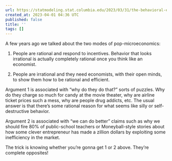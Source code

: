 ```yaml
---
url: https://statmodeling.stat.columbia.edu/2023/03/31/the-behavioral-economists-researcher-degree-of-freedom/
created_at: 2023-04-01 04:36 UTC
published: false
title: ''
tags: []
---
```


A few years ago we talked about the two modes of pop-microeconomics:

1. People are rational and respond to incentives. Behavior that looks irrational is actually completely rational once you think like an economist.

2. People are irrational and they need economists, with their open minds, to show them how to be rational and efficient.

Argument 1 is associated with “why do they do that?” sorts of puzzles. Why do they charge so much for candy at the movie theater, why are airline ticket prices such a mess, why are people drug addicts, etc. The usual answer is that there’s some rational reason for what seems like silly or self-destructive behavior.

Argument 2 is associated with “we can do better” claims such as why we should fire 80% of public-school teachers or Moneyball-style stories about how some clever entrepreneur has made a zillion dollars by exploiting some inefficiency in the market.

The trick is knowing whether you’re gonna get 1 or 2 above. They’re complete opposites!
